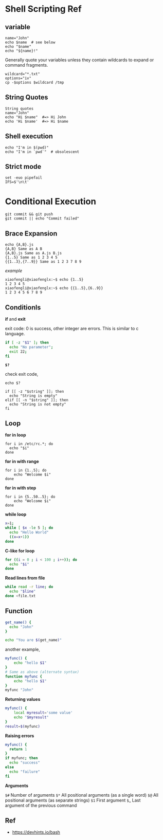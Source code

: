 # Shell Scripting Ref

## variable

```
name="John"
echo $name  # see below
echo "$name"
echo "${name}!"
```

Generally quote your variables unless they contain wildcards to expand or command fragments.

```
wildcard="*.txt"
options="iv"
cp -$options $wildcard /tmp
```

## String Quotes

```
String quotes
name="John"
echo "Hi $name"  #=> Hi John
echo 'Hi $name'  #=> Hi $name
```

## Shell execution

```
echo "I'm in $(pwd)"
echo "I'm in `pwd`"  # obsolescent
```

## Strict mode

```
set -euo pipefail
IFS=$'\n\t'
```

# Conditional Execution

```
git commit && git push
git commit || echo "Commit failed"
```

## Brace Expansion

```
echo {A,B}.js
{A,B} Same as A B
{A,B}.js Same as A.js B.js
{1..5} Same as 1 2 3 4 5
{{1..3},{7..9}} Same as 1 2 3 7 8 9
```

*example*

```
xiaofengli@xiaofenglx:~$ echo {1..5}
1 2 3 4 5
xiaofengli@xiaofenglx:~$ echo {{1..5},{6..9}}
1 2 3 4 5 6 7 8 9
```

## Conditionls

**if** and **exit**

exit code: 0 is success, other integer are errors. This is similar to c language.

```bash
if [ -z "$1" ]; then
  echo "No parameter";
  exit 22;
fi
```

**`$?`**

check exit code,

`echo $?`

```
if [[ -z "$string" ]]; then
  echo "String is empty"
elif [[ -n "$string" ]]; then
  echo "String is not empty"
fi
```

## Loop

**for in loop**

```
for i in /etc/rc.*; do
  echo "$i"
done
```

**for in with range**

```
for i in {1..5}; do
    echo "Welcome $i"
done
```

**for in with step**

```
for i in {5..50..5}; do
    echo "Welcome $i"
done
```

**while loop**

```bash
x=1;
while [ $x -le 5 ]; do
  echo "Hello World"
  ((x=x+1))
done
```

**C-like for loop**

```bash
for ((i = 0 ; i < 100 ; i++)); do
  echo "$i"
done
```

**Read lines from file**

```bash
while read -r line; do
  echo "$line"
done <file.txt
```

## Function

```bash
get_name() {
  echo "John"
}

echo "You are $(get_name)"
```

another example,

```bash
myfunc() {
    echo "hello $1"
}
# Same as above (alternate syntax)
function myfunc {
    echo "hello $1"
}
myfunc "John"
```

**Returning values**

```bash
myfunc() {
    local myresult='some value'
    echo "$myresult"
}
result=$(myfunc)
```

**Raising errors**

```bash
myfunc() {
  return 1
}
if myfunc; then
  echo "success"
else
  echo "failure"
fi
```

**Arguments**

`$#` Number of arguments
`$*` All positional arguments (as a single word)
`$@` All positional arguments (as separate strings)
`$1` First argument
`$`_ Last argument of the previous command

## Ref

- <https://devhints.io/bash>
